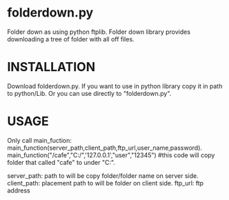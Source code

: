 # folderdown.py
Folder down as using python ftplib. Folder down library provides downloading a tree of folder with all off files. 

# INSTALLATION

Download folderdown.py. If you want to use in python library copy it in path to python/Lib. Or you can use directly to "folderdown.py".

# USAGE

Only call main_fuction:
main_function(server_path,client_path,ftp_url,user_name,password).
main_function("/cafe","C:/",'127.0.0.1',"user","12345")  #this code will copy folder that called "cafe" to under "C:\".

server_path: path to will be copy folder/folder name on server side.
client_path: placement path to will be folder on client side.
ftp_url: ftp address




 
